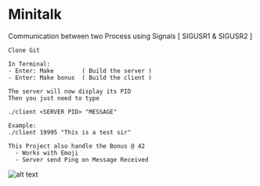 # Minitalk
Communication between two Process using Signals [ SIGUSR1 & SIGUSR2 ]

```
Clone Git

In Terminal:
- Enter: Make        ( Build the server )
- Enter: Make bonus  ( Build the client )

The server will now display its PID
Then you just need to type

./client <SERVER PID> "MESSAGE"

Example: 
./client 19995 "This is a test sir"

This Project also handle the Bonus @ 42
  - Works with Emoji
  - Server send Ping on Message Received
```

![alt text](https://i.imgur.com/LxUCS71.png)
